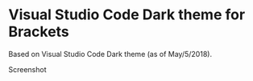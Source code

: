 # Visual Studio Code Dark theme for Brackets
Based on Visual Studio Code Dark theme (as of May/5/2018).

Screenshot
